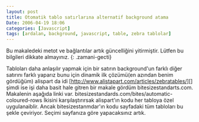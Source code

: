 ```yaml
---
layout: post
title: Otomatik tablo satırlarına alternatif background atama
Date: 2006-04-19 18:06
categories: [Javascript]
tags: [ardalan, background, javascript, table, zebra tablolar]
---
```


Bu makaledeki metot ve bağlantılar artık güncelliğini yitirmiştir. Lütfen bu bilgileri dikkate almayınız.
{: .zamani-gecti}

Tabloları daha anlaşılır yapmak için bir satırın background'un farklı
diğer satırını farklı yaparız bunu için dinamik ilk çözümü(en azından
benim gördüğüm) alispart da idi
[http://www.alistapart.com/articles/zebratables/][]  şimdi
ise işi daha basit hale gitren bir makale gördüm
bitesizestandarts.com. Makalenin aşağıda linki var.
bitesizestandards.com/bites/automatic-coloured-rows İkisini
karşılaştırırsak alispart'ın kodu her tabloya özel uygulanaiblir. Ancak
bitesizestanmdar'ın kodu sayfadaki tüm tabloları bu şekle çeviriyor.
Seçimi sayfanıza göre yapacaksınız artık.

  [http://www.alistapart.com/articles/zebratables/]: http://www.alistapart.com/articles/zebratables/
